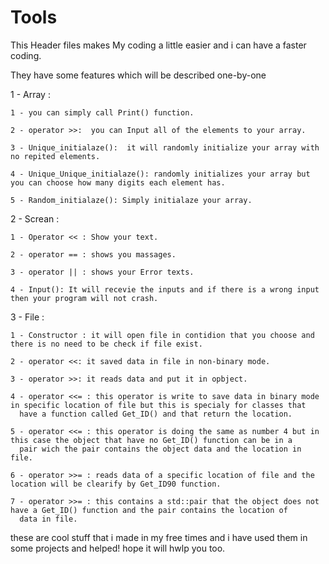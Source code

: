 # Tools
This Header files makes My coding a little easier and i can have a faster coding.

They have some features which will be described one-by-one

1 - Array : 


    1 - you can simply call Print() function.
  
    2 - operator >>:  you can Input all of the elements to your array.
  
    3 - Unique_initialaze():  it will randomly initialize your array with no repited elements.
  
    4 - Unique_Unique_initialaze(): randomly initializes your array but you can choose how many digits each element has.
  
    5 - Random_initialaze(): Simply initialaze your array.
  
  
  
2 - Screan :


    1 - Operator << : Show your text.
  
    2 - operator == : shows you massages.
  
    3 - operator || : shows your Error texts.
  
    4 - Input(): It will recevie the inputs and if there is a wrong input then your program will not crash.
  
  
  
3 - File :


    1 - Constructor : it will open file in contidion that you choose and there is no need to be check if file exist.
  
    2 - operator <<: it saved data in file in non-binary mode.
  
    3 - operator >>: it reads data and put it in opbject.
  
    4 - operator <<= : this operator is write to save data in binary mode in specific location of file but this is specialy for classes that 
      have a function called Get_ID() and that return the location.
      
    5 - operator <<= : this operator is doing the same as number 4 but in this case the object that have no Get_ID() function can be in a 
      pair wich the pair contains the object data and the location in file.
      
    6 - operator >>= : reads data of a specific location of file and the location will be clearify by Get_ID90 function.
  
    7 - operator >>= : this contains a std::pair that the object does not have a Get_ID() function and the pair contains the location of
      data in file.
      


these are cool stuff that i made in my free times and i have used them in some projects and helped! 
hope it will hwlp you too.
  
